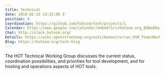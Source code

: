 ```yaml
---
title: Technical
date: 2018-02-15 13:22:00 Z
position: 4
Coordination: https://github.com/hotosm/tech/projects/1
Calendar: https://www.google.com/calendar/embed?src=hotosm.org_848e89aaiab04ag94d23rqn558%40group.calendar.google.com
Chat: http://slack.hotosm.org/
Details: https://wiki.openstreetmap.org/wiki/Humanitarian_OSM_Team/Working_groups/Technical
Blog: https://hotosm.org/tech-blog
---
```


The HOT Technical Working Group discusses the current status, coordination possibilities, and priorities for tool development, and for hosting and operations aspects of HOT tools.
